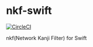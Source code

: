 # nkf-swift

[![CircleCI](https://circleci.com/gh/novi/nkf-swift.svg?style=svg)](https://circleci.com/gh/novi/nkf-swift)

nkf(Network Kanji Filter) for Swift
